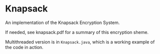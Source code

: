 # Knapsack
An implementation of the Knapsack Encryption System.

If needed, see knapsack.pdf for a summary of this encryption sheme.

Multithreaded version is in `Knapsack.java`, which is a working example of the code in 
action.  
